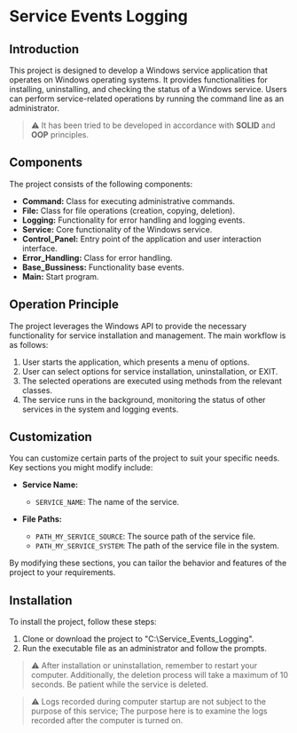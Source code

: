 # Service Events Logging

## Introduction

This project is designed to develop a Windows service application that operates on Windows operating systems. It provides functionalities for installing, uninstalling, and checking the status of a Windows service. Users can perform service-related operations by running the command line as an administrator.

> :warning:  It has been tried to be developed in accordance with **SOLID** and **OOP** principles.

## Components

The project consists of the following components:

- **Command:** Class for executing administrative commands.
- **File:** Class for file operations (creation, copying, deletion).
- **Logging:** Functionality for error handling and logging events.
- **Service:** Core functionality of the Windows service.
- **Control_Panel:** Entry point of the application and user interaction interface.
- **Error_Handling:** Class for error handling.
- **Base_Bussiness:** Functionality base events.
- **Main:** Start program.

## Operation Principle

The project leverages the Windows API to provide the necessary functionality for service installation and management. The main workflow is as follows:

1. User starts the application, which presents a menu of options.
2. User can select options for service installation, uninstallation, or EXIT.
3. The selected operations are executed using methods from the relevant classes.
4. The service runs in the background, monitoring the status of other services in the system and logging events.

## Customization

You can customize certain parts of the project to suit your specific needs. Key sections you might modify include:

- **Service Name:**
  - `SERVICE_NAME`: The name of the service.
  
- **File Paths:**
  - `PATH_MY_SERVICE_SOURCE`: The source path of the service file.
  - `PATH_MY_SERVICE_SYSTEM`: The path of the service file in the system.

By modifying these sections, you can tailor the behavior and features of the project to your requirements.

## Installation

To install the project, follow these steps:

1. Clone or download the project to "C:\Service_Events_Logging".
2. Run the executable file as an administrator and follow the prompts.

> :warning:  After installation or uninstallation, remember to restart your computer. Additionally, the deletion process will take a maximum of 10 seconds. Be patient while the service is deleted.

> :warning:  Logs recorded during computer startup are not subject to the purpose of this service; The purpose here is to examine the logs recorded after the computer is turned on.
